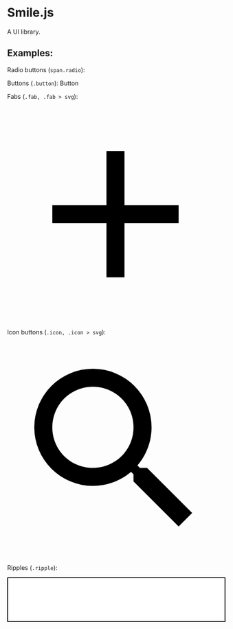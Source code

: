 # Smile.js
A UI library.

## Examples:
Radio buttons (`span.radio`):
<span class="radio ripple" tabindex="0"></span>

Buttons (`.button`):
<span class="ripple transparent-button button">Button</span>

Fabs (`.fab, .fab > svg`):<br>
<div class="fab ripple">
<svg viewBox="0 0 24 24">
<path d="M19,13H13V19H11V13H5V11H11V5H13V11H19V13Z"></path>
</svg>
</div>

Icon buttons (`.icon, .icon > svg`):<br>
<div class="icon ripple">
<svg viewBox="0 0 24 24">
<path d="M9.5,3A6.5,6.5 0 0,1 16,9.5C16,11.11 15.41,12.59 14.44,13.73L14.71,14H15.5L20.5,19L19,20.5L14,15.5V14.71L13.73,14.44C12.59,15.41 11.11,16 9.5,16A6.5,6.5 0 0,1 3,9.5A6.5,6.5 0 0,1 9.5,3M9.5,5C7,5 5,7 5,9.5C5,12 7,14 9.5,14C12,14 14,12 14,9.5C14,7 12,5 9.5,5Z"></path>
</svg>
</div>

Ripples (`.ripple`):
<div style="display:flex;height:100px;width:100%;background-color:white;border:2px solid black;" class="ripple"></div>
<script src="/Smile.js/smile.js"></script><script>smilejs.paper.initRipple();smilejs.paper.rippleColor = "rgba(0,0,0,.25)"</script>
<!-- Start of Async Drift Code -->
<script>
"use strict";

!function() {
  var t = window.driftt = window.drift = window.driftt || [];
  if (!t.init) {
    if (t.invoked) return void (window.console && console.error && console.error("Drift snippet included twice."));
    t.invoked = !0, t.methods = [ "identify", "config", "track", "reset", "debug", "show", "ping", "page", "hide", "off", "on" ],
    t.factory = function(e) {
      return function() {
        var n = Array.prototype.slice.call(arguments);
        return n.unshift(e), t.push(n), t;
      };
    }, t.methods.forEach(function(e) {
      t[e] = t.factory(e);
    }), t.load = function(t) {
      var e = 3e5, n = Math.ceil(new Date() / e) * e, o = document.createElement("script");
      o.type = "text/javascript", o.async = !0, o.crossorigin = "anonymous", o.src = "https://js.drift.com/include/" + n + "/" + t + ".js";
      var i = document.getElementsByTagName("script")[0];
      i.parentNode.insertBefore(o, i);
    };
  }
}();
drift.SNIPPET_VERSION = '0.3.1';
drift.load('ee4f6gr6thcw');
</script>
<!-- End of Async Drift Code -->
